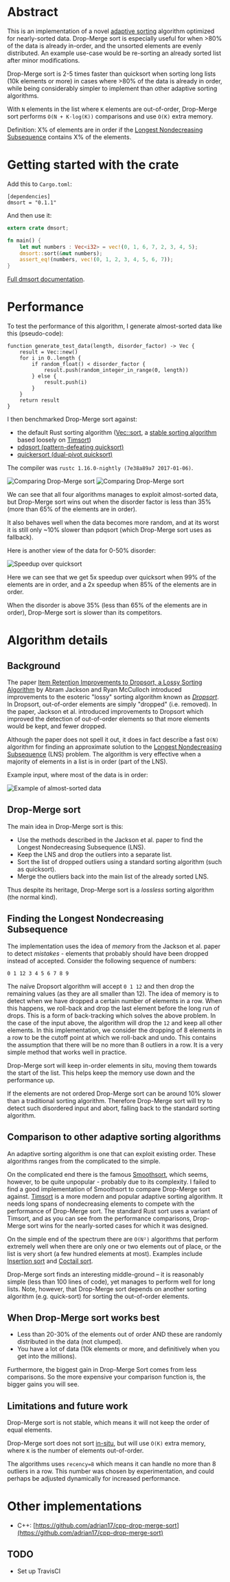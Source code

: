 # Abstract
This is an implementation of a novel [adaptive sorting](https://en.wikipedia.org/wiki/Adaptive_sort) algorithm optimized for nearly-sorted data. Drop-Merge sort is especially useful for when >80% of the data is already in-order, and the unsorted elements are evenly distributed. An example use-case would be re-sorting an already sorted list after minor modifications.

Drop-Merge sort is 2-5 times faster than quicksort when sorting long lists (10k elements or more) in cases where >80% of the data is already in order, while being considerably simpler to implement than other adaptive sorting algorithms.

With `N` elements in the list where `K` elements are out-of-order, Drop-Merge sort performs `O(N + K⋅log(K))` comparisons and use `O(K)` extra memory.

Definition: X% of elements are in order if the [Longest Nondecreasing Subsequence](https://en.wikipedia.org/wiki/Longest_increasing_subsequence) contains X% of the elements.

# Getting started with the crate
Add this to `Cargo.toml`:
```
[dependencies]
dmsort = "0.1.1"
```

And then use it:
``` rust
extern crate dmsort;

fn main() {
	let mut numbers : Vec<i32> = vec!(0, 1, 6, 7, 2, 3, 4, 5);
	dmsort::sort(&mut numbers);
	assert_eq!(numbers, vec!(0, 1, 2, 3, 4, 5, 6, 7));
}
```

[Full dmsort documentation](https://emilk.github.io/drop-merge-sort/dmsort/index.html).

# Performance
To test the performance of this algorithm, I generate almost-sorted data like this (pseudo-code):

```
function generate_test_data(length, disorder_factor) -> Vec {
	result = Vec::new()
	for i in 0..length {
		if random_float() < disorder_factor {
			result.push(random_integer_in_range(0, length))
		} else {
			result.push(i)
		}
	}
	return result
}
```

I then benchmarked Drop-Merge sort against:

* the default Rust sorting algorithm ([Vec::sort](https://doc.rust-lang.org/beta/std/vec/struct.Vec.html#method.sort), a [stable sorting algorithm](https://github.com/rust-lang/rust/pull/38192) based loosely on [Timsort](https://en.wikipedia.org/wiki/Timsort))
* [pdqsort (pattern-defeating quicksort)](https://github.com/stjepang/pdqsort)
* [quickersort (dual-pivot quicksort)](https://github.com/notriddle/quickersort)

The compiler was `rustc 1.16.0-nightly (7e38a89a7 2017-01-06)`.

![Comparing Drop-Merge sort](images/comparisons_1M_i32.png)
![Comparing Drop-Merge sort](images/comparisons_1M_string.png)

We can see that all four algorithms manages to exploit almost-sorted data, but Drop-Merge sort wins out when the disorder factor is less than 35% (more than 65% of the elements are in order).

It also behaves well when the data becomes more random, and at its worst it is still only ~10% slower than pdqsort (which Drop-Merge sort uses as fallback).

Here is another view of the data for 0-50% disorder:

![Speedup over quicksort](images/speedup_1M_string.png)

Here we can see that we get 5x speedup over quicksort when 99% of the elements are in order, and a 2x speedup when 85% of the elements are in order.

When the disorder is above 35% (less than 65% of the elements are in order), Drop-Merge sort is slower than its competitors.

# Algorithm details
## Background
The paper [Item Retention Improvements to Dropsort, a Lossy Sorting Algorithm](http://micsymposium.org/mics_2011_proceedings/mics2011_submission_13.pdf) by Abram Jackson and Ryan McCulloch introduced improvements to the esoteric "lossy" sorting algorithm known as [*Dropsort*](http://www.dangermouse.net/esoteric/dropsort.html). In Dropsort, out-of-order elements are simply "dropped" (i.e. removed). In the paper, Jackson et al. introduced improvements to Dropsort which improved the detection of out-of-order elements so that more elements would be kept, and fewer dropped.

Although the paper does not spell it out, it does in fact describe a fast `O(N)` algorithm for finding an approximate solution to the [Longest Nondecreasing Subsequence](https://en.wikipedia.org/wiki/Longest_increasing_subsequence) (LNS) problem. The algorithm is very effective when a majority of elements in a list is in order (part of the LNS).

Example input, where most of the data is in order:

![Example of almost-sorted data](images/example.png)

## Drop-Merge sort
The main idea in Drop-Merge sort is this:

* Use the methods described in the Jackson et al. paper to find the Longest Nondecreasing Subsequence (LNS).
* Keep the LNS and drop the outliers into a separate list.
* Sort the list of dropped outliers using a standard sorting algorithm (such as quicksort).
* Merge the outliers back into the main list of the already sorted LNS.

Thus despite its heritage, Drop-Merge sort is a *lossless* sorting algorithm (the normal kind).

## Finding the Longest Nondecreasing Subsequence
The implementation uses the idea of *memory* from the Jackson et al. paper to detect *mistakes* - elements that probably should have been dropped instead of accepted. Consider the following sequence of numbers:

`0 1 12 3 4 5 6 7 8 9`

The naïve Dropsort algorithm will accept `0 1 12` and then drop the remaining values (as they are all smaller than 12). The idea of memory is to detect when we have dropped a certain number of elements in a row. When this happens, we roll-back and drop the last element before the long run of drops. This is a form of back-tracking which solves the above problem. In the case of the input above, the algorithm will drop the `12` and keep all other elements. In this implementation, we consider the dropping of 8 elements in a row to be the cutoff point at which we roll-back and undo. This contains the assumption that there will be no more than 8 outliers in a row. It is a very simple method that works well in practice.

Drop-Merge sort will keep in-order elements in situ, moving them towards the start of the list. This helps keep the memory use down and the performance up.

If the elements are not ordered Drop-Merge sort can be around 10% slower than a traditional sorting algorithm. Therefore Drop-Merge sort will try to detect such disordered input and abort, falling back to the standard sorting algorithm.

## Comparison to other adaptive sorting algorithms
An adaptive sorting algorithm is one that can exploit existing order. These algorithms ranges from the complicated to the simple.

On the complicated end there is the famous [Smoothsort](https://en.wikipedia.org/wiki/Smoothsort), which seems, however, to be quite unpopular - probably due to its complexity. I failed to find a good implementation of Smoothsort to compare Drop-Merge sort against. [Timsort](https://en.wikipedia.org/wiki/Timsort) is a more modern and popular adaptive sorting algorithm. It needs long spans of nondecreasing elements to compete with the performance of Drop-Merge sort. The standard Rust sort uses a variant of Timsort, and as you can see from the performance comparisons, Drop-Merge sort wins for the nearly-sorted cases for which it was designed.

On the simple end of the spectrum there are `O(N²)` algorithms that perform extremely well when there are only one or two elements out of place, or the list is very short (a few hundred elements at most). Examples include [Insertion sort](https://en.wikipedia.org/wiki/Insertion_sort) and [Coctail sort](https://en.wikipedia.org/wiki/Cocktail_shaker_sort).

Drop-Merge sort finds an interesting middle-ground – it is reasonably simple (less than 100 lines of code), yet manages to perform well for long lists. Note, however, that Drop-Merge sort depends on another sorting algorithm (e.g. quick-sort) for sorting the out-of-order elements.

## When Drop-Merge sort works best
* Less than 20-30% of the elements out of order AND these are randomly distributed in the data (not clumped).
* You have a lot of data (10k elements or more, and definitively when you get into the millions).

Furthermore, the biggest gain in Drop-Merge Sort comes from less comparisons. So the more expensive your comparison function is, the bigger gains you will see.


## Limitations and future work
Drop-Merge sort is not stable, which means it will not keep the order of equal elements.

Drop-Merge sort does not sort [in-situ](https://en.wikipedia.org/wiki/In-place_algorithm), but will use `O(K)` extra memory, where `K` is the number of elements out-of-order.

The algorithms uses `recency=8` which means it can handle no more than 8 outliers in a row. This number was chosen by experimentation, and could perhaps be adjusted dynamically for increased performance.

# Other implementations
* C++: [https://github.com/adrian17/cpp-drop-merge-sort](https://github.com/adrian17/cpp-drop-merge-sort)


## TODO
* Set up TravisCI
